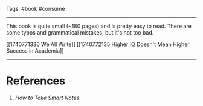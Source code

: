 Tags: #book #consume 

---

This book is quite small (~180 pages) and is pretty easy to read. There are some typos and grammatical mistakes, but it's not too bad.

[[1740771336 We All Write]]
[[1740772135 Higher IQ Doesn't Mean Higher Success in Academia]]

---

# References
1. _How to Take Smart Notes_
